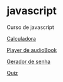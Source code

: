 # javascript
 Curso de javascript 

<a href='teste/calculadora/index.html'> Calculadora </a>

<a href='itensivão-java-script/aula1/aula 1 (do zero)/index.html'> Player de audioBook </a>

<a href="teste/gerador_senha/index.html"> Gerador de senha</a>

<a href="teste/Quiz/index.html" > Quiz </a>
